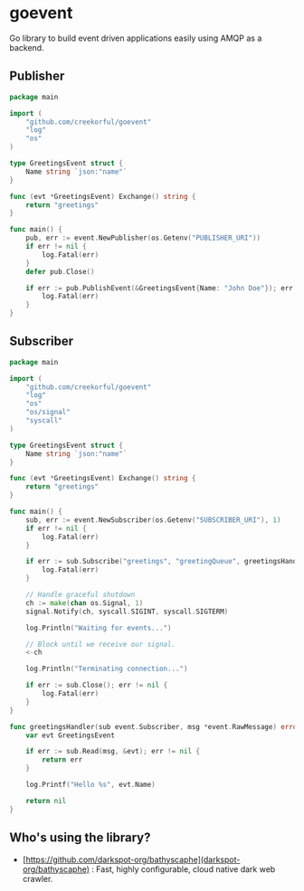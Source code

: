 # goevent

Go library to build event driven applications easily using AMQP as a backend.

## Publisher

```go
package main

import (
	"github.com/creekorful/goevent"
	"log"
	"os"
)

type GreetingsEvent struct {
	Name string `json:"name"`
}

func (evt *GreetingsEvent) Exchange() string {
	return "greetings"
}

func main() {
	pub, err := event.NewPublisher(os.Getenv("PUBLISHER_URI"))
	if err != nil {
		log.Fatal(err)
	}
	defer pub.Close()

	if err := pub.PublishEvent(&GreetingsEvent{Name: "John Doe"}); err != nil {
		log.Fatal(err)
	}
}
```

## Subscriber

```go
package main

import (
	"github.com/creekorful/goevent"
	"log"
	"os"
	"os/signal"
	"syscall"
)

type GreetingsEvent struct {
	Name string `json:"name"`
}

func (evt *GreetingsEvent) Exchange() string {
	return "greetings"
}

func main() {
	sub, err := event.NewSubscriber(os.Getenv("SUBSCRIBER_URI"), 1)
	if err != nil {
		log.Fatal(err)
	}

	if err := sub.Subscribe("greetings", "greetingQueue", greetingsHandler); err != nil {
		log.Fatal(err)
	}

	// Handle graceful shutdown
	ch := make(chan os.Signal, 1)
	signal.Notify(ch, syscall.SIGINT, syscall.SIGTERM)

	log.Println("Waiting for events...")

	// Block until we receive our signal.
	<-ch

	log.Println("Terminating connection...")

	if err := sub.Close(); err != nil {
		log.Fatal(err)
	}
}

func greetingsHandler(sub event.Subscriber, msg *event.RawMessage) error {
	var evt GreetingsEvent

	if err := sub.Read(msg, &evt); err != nil {
		return err
	}

	log.Printf("Hello %s", evt.Name)

	return nil
}
```

## Who's using the library?

- [https://github.com/darkspot-org/bathyscaphe](darkspot-org/bathyscaphe) : Fast, highly configurable, cloud native dark
  web crawler.